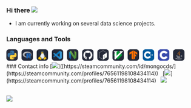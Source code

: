 ### Hi there  <img src="https://github.com/sciencepal/sciencepal/blob/master/assets/Hi.gif" width="29px">
* I am currently working on several data science projects.



### Languages and Tools
<img align="left" alt="Python" width="30px" style="padding-right:10px;" src="https://github.com/tandpfun/skill-icons/blob/main/icons/Python-Dark.svg" />
<img align="left" alt="R" width="30px" style="padding-right:10px;" src="https://github.com/tandpfun/skill-icons/blob/main/icons/R-Dark.svg" />
<img align="left" alt="Linux" width="30px" style="padding-right:10px;" src="https://github.com/tandpfun/skill-icons/blob/main/icons/Linux-Dark.svg" />
<img align="left" alt="VScode" width="30px" style="padding-right:10px;" src="https://github.com/tandpfun/skill-icons/blob/main/icons/VSCode-Dark.svg" />
<img align="left" alt="Nvim" width="30px" style="padding-right:10px;" src="https://github.com/tandpfun/skill-icons/blob/main/icons/NeoVim-Dark.svg"/>
<img align="left" alt="GitHub" width="30px" style="padding-right:10px;" src="https://github.com/tandpfun/skill-icons/blob/main/icons/Github-Dark.svg" />
<img align="left" alt="Bash" width="30px" style="padding-right:10px;" src="https://github.com/tandpfun/skill-icons/blob/main/icons/Bash-Dark.svg" />
<img align="left" alt="Vim" width="30px" style="padding-right:10px;" src="https://github.com/tandpfun/skill-icons/blob/main/icons/VIM-Dark.svg" />
<img align="left" alt="TensorFlow" width="30px" style="padding-right:10px;" src="https://github.com/tandpfun/skill-icons/blob/main/icons/TensorFlow-Dark.svg" />
<!--- <img align="left" alt="Git" width="30px" style="padding-right:10px;" src="https://git-scm.com/images/logos/downloads/Git-Icon-Black.svg" /> --->
<!--- <img align="left" alt="Flask" width="30px" style="padding-right:10px;" src="https://github.com/tandpfun/skill-icons/blob/main/icons/Flask-Dark.svg" /> --->
<img align="left" alt="C++" width="30px" style="padding-right:10px;" src="https://github.com/tandpfun/skill-icons/blob/main/icons/CPP.svg" />
<img align="left" alt="C" width="30px" style="padding-right:10px;" src="https://github.com/tandpfun/skill-icons/blob/main/icons/C.svg" />
<img align="left" alt="Java" width="30px" style="padding-right:10px;" src="https://github.com/tandpfun/skill-icons/blob/main/icons/Java-Dark.svg" />
<!--- End of file --->
<br />    
<br />  
### Contact info
  [<img src="https://upload.wikimedia.org/wikipedia/commons/8/83/Steam_icon_logo.svg" width="3.5%"/>]([https://steamcommunity.com/id/mongocds/](https://steamcommunity.com/profiles/76561198108434114))  &nbsp; [<img src="https://img.icons8.com/color/48/000000/linkedin.png" width="3.5%"/>](https://steamcommunity.com/profiles/76561198108434114)  &nbsp;
  <a href="mailto:anishtiwari425@gmail.com"> <img src="https://img.icons8.com/fluent/48/000000/gmail.png" width="3.5%"/>

<br />  
<br />  

![](https://komarev.com/ghpvc/?username=Anish1337&color=brightgreen) <br />  



